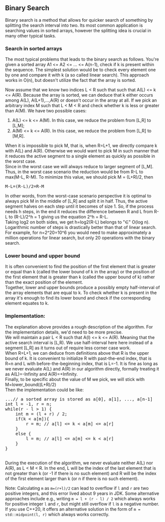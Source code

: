 ## Binary Search
Binary search is a method that allows for quicker search of something by splitting the search interval into two. Its most common application is searching values in sorted arrays, however the splitting idea is crucial in many other typical tasks.

### Search in sorted arrays
The most typical problems that leads to the binary search as follows. You're given a sorted array A1 <= A2 <= ... <= A(n-1), check if k is present within the sequence. The simplest solution would be to check every element one by one and compare it with k (a so called linear search). This approach works in O(n), but doesn't utilize the fact that the array is sorted.<br>

Now assume that we know two indices L < R such that such that A(L) <= k <= A(R). Because the array is sorted, we can deduce that k either occurs among A(L), A(L+1),...,A(R) or doesn't occur in the array at all. If we pick an arbitrary index M such that L < M < R and check whether k is less or greater than A(M). We have two possible cases:
1. A(L) <= k <= A(M). In this case, we reduce the problem from [L,R] to [L,M];
2. A(M) <= k <= A(R). In this case, we reduce the problem from [L,R] to [M,R].

When it is impossible to pick M, that is, when R=L+1, we directly compare k with A(L) and A(R). Otherwise we would want to pick M in such manner that it reduces the active segment to a single element as quickly as possible in the worst case.<br>
Since in the worst case we will always reduce to larger segment of [L,M]. Thus, in the worst case scenario the reduction would be from R-L to max(M-L, R-M). To minimize this value, we should pick M = (L+R)/2, then 
<pre>M-L=(R-L)/2=R-M</pre>
In other words, from the worst-case scenario perspective it is optimal to always pick M in the middle of [L,R] and split it in half. Thus, the active segment halves on each step until it becomes of size 1. So, if the process needs h steps, in the end it reduces the difference between R and L from R-L to (R-L)/2^h = 1 giving us the equation 2^h = R-L. <br>
Taking log2 on both sides, we get h=log2(R-L) belongs to "∈" O(log n).<br>
Logarithmic number of steps is drastically better than that of linear search. For example, for n=2^20=10^6 you would need to make approximately a million operations for linear search, but only 20 operations with the binary search.
<br>

### Lower bound and upper bound
It is often convenient to find the position of the first element that is greater or equal than k (called the lower bound of k in the array) or the position of the first element that is greater than k (called the upper bound of k) rather than the exact position of the element.
<br> Together, lower and upper bounds produce a possibly empty half-interval of the array elements that are equal to k. To check whether k is present in the array it's enough to find its lower bound and check if the corresponding element equates to k.

### Implementation:
The explanation above provides a rough description of the algorithm. For the implementation details, we'd need to be more precise.<br>
We will maintain a pair L < R such that A(l) <= k <= A(R). Meaning that the active search interval is [L,R). We use half-interval here here instead of a segment [L,R] as it turns out of require less corner case work.<br>
When R=L+1, we can deduce from definitions above that R is the upper bound of k. It is convenient to initialize R with past-the-end index, that is R=n and L with before-the-beginning index, that is L=-1. It is fine as long as we never evaluate A(L) and A(R) in our algorithm directly, formally treating it as A(L)=-Infinity and A(R)=+Infinity.<br>
Finally, to be specific about the value of M we pick, we will stick with M=lower_bound((L+R)/2)<br>
Then the implementation could be like:
<pre>
...// a sorted array is stored as a[0], a[1], ..., a[n-1]
int l = -1, r = n;
while(r - l > 1) {
    int m = (l + r) / 2;
    if(k < a[m]){
        r = m; // a[l] <= k < a[m] <= a[r]
    }
    else {
        l = m; // a[l] <= a[m] <= k < a[r]
    }
}

</pre>
During the execution of the algorithm, we never evaluate neither A(L) nor A(R), as L < M < R. In the end, L will be the index of the last element that is not greater than k (or -1 if there is no such element) and R will be the index of the first element larger than k (or n if there is no such element).<br>

Note: Calculating `m` as `m=(r+l)/2` can lead to overflow if `l` and `r` are two positive integers, and this error lived about 9 years in JDK. Some alternative approaches include e.g., writing `m = l + (r - l) / 2` which always works for positive integer `l` and `r`, but might still overflow if `l` is a negative number. If you use C++20, it offers an alternative solution in the form of `m = std::midpoint(l, r)` which always works correctly.